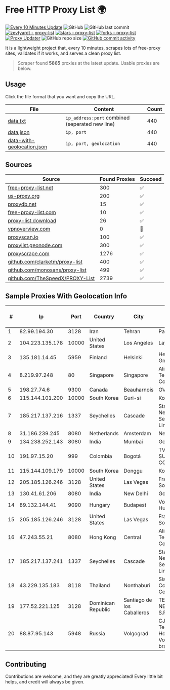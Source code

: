 
# Free HTTP Proxy List 🌍

[![Every 10 Minutes Update](https://github.com/mertguvencli/http-proxy-list/actions/workflows/main.yml/badge.svg?branch=main)](https://github.com/mertguvencli/http-proxy-list/actions/workflows/main.yml)
![GitHub](https://img.shields.io/github/license/mertguvencli/http-proxy-list)
![GitHub last commit](https://img.shields.io/github/last-commit/mertguvencli/http-proxy-list)
[![zevtyardt - proxy-list](https://img.shields.io/static/v1?label=zevtyardt&message=proxy-list&color=blue&logo=github)](https://github.com/zevtyardt/proxy-list "Go to GitHub repo")
[![stars - proxy-list](https://img.shields.io/github/stars/zevtyardt/proxy-list?style=social)](https://github.com/zevtyardt/proxy-list)
[![forks - proxy-list](https://img.shields.io/github/forks/zevtyardt/proxy-list?style=social)](https://github.com/zevtyardt/proxy-list)
[![Proxy Updater](https://github.com/zevtyardt/proxy-list/workflows/Proxy%20Updater/badge.svg)](https://github.com/zevtyardt/proxy-list/actions?query=workflow:"Proxy+Updater")
![GitHub repo size](https://img.shields.io/github/repo-size/zevtyardt/proxy-list)
[![GitHub commit activity](https://img.shields.io/github/commit-activity/m/zevtyardt/proxy-list?logo=commits)](https://github.com/zevtyardt/proxy-list/commits/main)

It is a lightweight project that, every 10 minutes, scrapes lots of free-proxy sites, validates if it works, and serves a clean proxy list.

> Scraper found **5865** proxies at the latest update. Usable proxies are below.

## Usage

Click the file format that you want and copy the URL.

|File|Content|Count|
|----|-------|-----|
|[data.txt](https://raw.githubusercontent.com/mertguvencli/http-proxy-list/main/proxy-list/data.txt)|`ip_address:port` combined (seperated new line)|440|
|[data.json](https://raw.githubusercontent.com/mertguvencli/http-proxy-list/main/proxy-list/data.json)|`ip, port`|440|
|[data-with-geolocation.json](https://raw.githubusercontent.com/mertguvencli/http-proxy-list/main/proxy-list/data-with-geolocation.json)|`ip, port, geolocation`|440|

## Sources

|Source|Found Proxies|Succeed|
|------|-------------|-------|
|[free-proxy-list.net](https://free-proxy-list.net)|300|✅|
|[us-proxy.org](https://www.us-proxy.org)|200|✅|
|[proxydb.net](http://proxydb.net)|15|✅|
|[free-proxy-list.com](https://free-proxy-list.com/?page=&port=&type%5B%5D=http&type%5B%5D=https&up_time=0&search=Search)|10|✅|
|[proxy-list.download](https://www.proxy-list.download/HTTP)|26|✅|
|[vpnoverview.com](https://vpnoverview.com/privacy/anonymous-browsing/free-proxy-servers)|0|🚫|
|[proxyscan.io](https://www.proxyscan.io)|100|✅|
|[proxylist.geonode.com](https://proxylist.geonode.com/api/proxy-list?limit=300&page=1&sort_by=lastChecked&sort_type=desc&protocols=http,https)|300|✅|
|[proxyscrape.com](https://api.proxyscrape.com/v2/?request=displayproxies&protocol=http&timeout=10000&country=all&ssl=all&anonymity=all)|1276|✅|
|[github.com/clarketm/proxy-list](https://raw.githubusercontent.com/clarketm/proxy-list/master/proxy-list-raw.txt)|400|✅|
|[github.com/monosans/proxy-list](https://raw.githubusercontent.com/monosans/proxy-list/main/proxies/http.txt)|499|✅|
|[github.com/TheSpeedX/PROXY-List](https://raw.githubusercontent.com/TheSpeedX/PROXY-List/master/http.txt)|2739|✅|


## Sample Proxies With Geolocation Info

|#|Ip|Port|Country|City|Internet Service Provider|
|-|--|----|-------|----|-------------------------|
|1|82.99.194.30|3128|Iran|Tehran|ParsOnline Co.|
|2|104.223.135.178|10000|United States|Los Angeles|LayerHost|
|3|135.181.14.45|5959|Finland|Helsinki|Hetzner Online GmbH|
|4|8.219.97.248|80|Singapore|Singapore|Alibaba (US) Technology Co., Ltd.|
|5|198.27.74.6|9300|Canada|Beauharnois|OVH SAS|
|6|115.144.101.200|10000|South Korea|Guri-si|Korea Telecom|
|7|185.217.137.216|1337|Seychelles|Cascade|Stallion Network Services Limited|
|8|31.186.239.245|8080|Netherlands|Amsterdam|NetSkope Inc|
|9|134.238.252.143|8080|India|Mumbai|Google LLC|
|10|191.97.15.20|999|Colombia|Bogotá|TV AZTECA SUCURSAL COLOMBIA|
|11|115.144.109.179|10000|South Korea|Donggu|Korea Telecom|
|12|205.185.126.246|3128|United States|Las Vegas|FranTech Solutions|
|13|130.41.61.206|8080|India|New Delhi|Google LLC|
|14|89.132.144.41|9090|Hungary|Budapest|Vodafone Hungary Ltd.|
|15|205.185.126.246|3128|United States|Las Vegas|FranTech Solutions|
|16|47.243.55.21|8080|Hong Kong|Central|Alibaba (US) Technology Co., Ltd.|
|17|185.217.137.241|1337|Seychelles|Cascade|Stallion Network Services Limited|
|18|43.229.135.183|8118|Thailand|Nonthaburi|Siamdata Communication Co., ltd.|
|19|177.52.221.125|3128|Dominican Republic|Santiago de los Caballeros|TELERY NETWORKS, S.R.L|
|20|88.87.95.143|5948|Russia|Volgograd|CJSC "ER-Telecom Holding" Volgograd branch|



## Contributing

Contributions are welcome, and they are greatly appreciated! Every
little bit helps, and credit will always be given.


